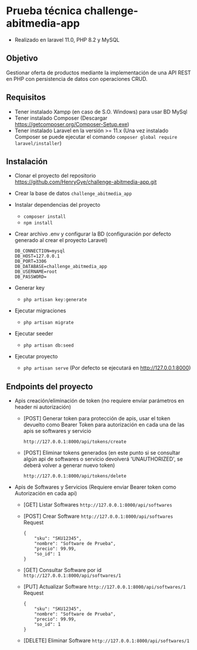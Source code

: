 # Prueba técnica challenge-abitmedia-app
* Realizado en laravel 11.0, PHP 8.2 y MySQL

## Objetivo

Gestionar oferta de productos mediante la implementación de una API REST en PHP con persistencia de datos con operaciones CRUD.

## Requisitos

* Tener instalado Xampp (en caso de S.O. Windows) para usar BD MySql
* Tener instalado Composer (Descargar https://getcomposer.org/Composer-Setup.exe)
* Tener instalado Laravel en la versión >= 11.x (Una vez instalado Composer se puede ejecutar el comando `composer global require laravel/installer`)

## Instalación
* Clonar el proyecto del repositorio https://github.com/HenryGye/challenge-abitmedia-app.git

* Crear la base de datos `challenge_abitmedia_app`

* Instalar dependencias del proyecto
  - `composer install`
  - `npm install`

* Crear archivo .env y configurar la BD (configuración por defecto generado al crear el proyecto Laravel)

    ```
    DB_CONNECTION=mysql
    DB_HOST=127.0.0.1
    DB_PORT=3306
    DB_DATABASE=challenge_abitmedia_app
    DB_USERNAME=root
    DB_PASSWORD=
    ```

* Generar key
  - `php artisan key:generate`

* Ejecutar migraciones
  - `php artisan migrate`

* Ejecutar seeder
  - `php artisan db:seed`

* Ejecutar proyecto
  - `php artisan serve` (Por defecto se ejecutará en http://127.0.0.1:8000)

## Endpoints del proyecto

- Apis creación/eliminación de token (no requiere enviar parámetros en header ni autorización)

  - [POST] Generar token para protección de apis, usar el token devuelto como Bearer Token para autorización en cada una de las apis se softwares y servicio

    `http://127.0.0.1:8000/api/tokens/create`
  
  - [POST] Eliminar tokens generados (en este punto si se consultar algún api de softwares o servicio devolverá 'UNAUTHORIZED', se deberá volver a generar nuevo token)
  
    `http://127.0.0.1:8000/api/tokens/delete`

- Apis de Softwares y Servicios (Requiere enviar Bearer token como Autorización en cada api)
  - [GET] Listar Softwares
    `http://127.0.0.1:8000/api/softwares`

  - [POST] Crear Software
    `http://127.0.0.1:8000/api/softwares`
    Request 
    ```
    {
        "sku": "SKU12345",
        "nombre": "Software de Prueba",
        "precio": 99.99,
        "so_id": 1
    }
    ```

  - [GET] Consultar Software por id
    `http://127.0.0.1:8000/api/softwares/1`

  - [PUT] Actualizar Software
    `http://127.0.0.1:8000/api/softwares/1`
    Request 
    ```
    {
        "sku": "SKU12345",
        "nombre": "Software de Prueba",
        "precio": 99.99,
        "so_id": 1
    }
    ```

  - [DELETE] Eliminar Software
    `http://127.0.0.1:8000/api/softwares/1`
